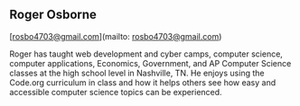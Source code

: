 ## Roger Osborne[rosbo4703@gmail.com](mailto: rosbo4703@gmail.com)Roger has taught web development and cyber camps, computer science, computer applications, Economics, Government, and AP Computer Science classes at the high school level in Nashville, TN. He enjoys using the Code.org curriculum in class and how it helps others see how easy and accessible computer science topics can be experienced.